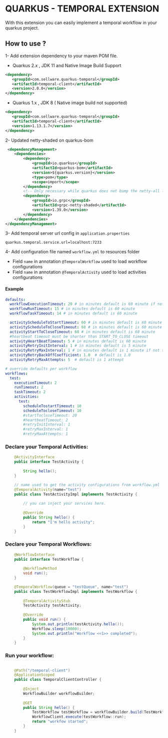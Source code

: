 # QUARKUS - TEMPORAL EXTENSION

With this extension you can easily implement a temporal workflow in your quarkus project.

## How to use ?

1- Add extension dependency to your maven POM file.

* Quarkus 2.x , JDK 11 and  Native Image Build Support 
 ```xml
<dependency>
    <groupId>com.sellware.quarkus-temporal</groupId>
    <artifactId>temporal-client</artifactId>
    <version>2.0.0</version>
</dependency>
```

* Quarkus 1.x , JDK 8 ( Native image build not supported) 
 ```xml
<dependency>
    <groupId>com.sellware.quarkus-temporal</groupId>
    <artifactId>temporal-client</artifactId>
    <version>1.13.1.7</version>
</dependency>
```



2- Updated netty-shaded on quarkus-bom
```xml
 <dependencyManagement>
    <dependencies>
        <dependency>
            <groupId>io.quarkus</groupId>
            <artifactId>quarkus-bom</artifactId>
            <version>${quarkus.version}</version>
            <type>pom</type>
            <scope>import</scope>
        </dependency>
        <!-- Only necessary while quarkus does not bump the netty-all lib. -->
        <dependency>
            <groupId>io.grpc</groupId>
            <artifactId>grpc-netty-shaded</artifactId>
            <version>1.39.0</version>
        </dependency>
    </dependencies>
</dependencyManagement>
```
3- Add temporal server url config in `application.properties`
```properties
quarkus.temporal.service.url=localhost:7233
```

4- Add configuration file named `workflow.yml` to resources folder
* Field `name` in annotation `@TemporalWorkflow` used to load workflow configurations 
* Field `name` in annotation `@TemporalActivity` used to load activities configurations

#### Example
```yml
defaults:
  workflowExecutionTimeout: 20 # in minutes default is 60 minute if not set
  workflowRunTimeout: 15 # in minutes default is 60 minute
  workflowTaskTimeout: 14 # in minutes default is 60 minute

  activityScheduleToStartTimeout: 60 # in minutes default is 60 minute
  activityScheduleToCloseTimeout: 60 # in minutes default is 60 minute
  activityStartToCloseTimeout: 60 # in minutes default is 60 minute
  #heartbeat timeout must be shorter than START_TO_CLOSE timeout
  activityHeartBeatTimeout: 5 # in minutes default is 60 minute
  activityRetryInitInterval: 1 # in minutes default is 5 minute
  activityRetryMaxInterval: 1 # in minutes default is 1 minute if not set
  activityRetryBackOffCoefficient: 1.0  # default is 1.0
  activityRetryMaxAttempts: 5  # default is 1 attempt

# override defaults per workflow
workflows:
  test:
    executionTimeout: 2
    runTimeout: 2
    taskTimeout: 2
    activities:
      test:
        scheduleTostartTimeout: 10
        scheduleTocloseTimeout: 10
        #startTocloseTimeout: 20
        #heartbeatTimeout: 2
        #retryInitInterval: 1
        #retryMaxInterval: 1
        #retryMaxAttempts: 1
```

### Declare your Temporal Activities:

```java
    @ActivityInterface
    public interface TestActivity {
    
        String hello();
    }
```

```java
    // name used to get the activity configurations from workflow.yml
    @TemporalActivity(name="test")
    public class TestActivityImpl implements TestActivity {
    
        // you can inject your services here.
 
        @Override
        public String hello() {
            return "I'm hello activity";
        }
    }
```

### Declare your Temporal Workflows:
```java
    @WorkflowInterface
    public interface TestWorkflow {
    
        @WorkflowMethod
        void run();
    }
```

```java
    @TemporalWorkflow(queue = "testQueue", name="test")
    public class TestWorkflowImpl implements TestWorkflow {
    
        @TemporalActivityStub
        TestActivity testActivity;
    
        @Override
        public void run() {
            System.out.println(testActivity.hello());
            Workflow.sleep(10000);
            System.out.println("Workflow <<1>> completed");
        }
    }
```

### Run your workflow:

```java

    @Path("/temporal-client")
    @ApplicationScoped
    public class TemporalClientController {
    
        @Inject
        WorkflowBuilder workflowBuilder;
    
        @GET
        public String hello() {
            TestWorkflow testWorkflow = workflowBuilder.build(TestWorkflow.class, "test123");
            WorkflowClient.execute(testWorkflow::run);
            return "workfow started";
        }
    }

```
